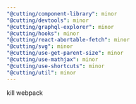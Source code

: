 ```yaml
---
"@cutting/component-library": minor
"@cutting/devtools": minor
"@cutting/graphql-explorer": minor
"@cutting/hooks": minor
"@cutting/react-abortable-fetch": minor
"@cutting/svg": minor
"@cutting/use-get-parent-size": minor
"@cutting/use-mathjax": minor
"@cutting/use-shortcuts": minor
"@cutting/util": minor
---
```


kill webpack
